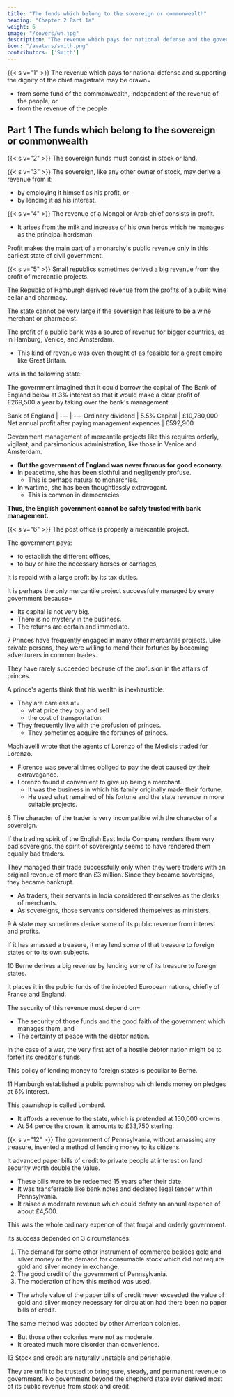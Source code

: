 ```yaml
---
title: "The funds which belong to the sovereign or commonwealth"
heading: "Chapter 2 Part 1a"
weight: 6
image: "/covers/wn.jpg"
description: "The revenue which pays for national defense and the government may be drawn from some fund for from the revenue of the people"
icon: "/avatars/smith.png"
contributors: ['Smith']
---
```




{{< s v="1" >}} The revenue which pays for national defense and supporting the dignity of the chief magistrate may be drawn= 

- from some fund of the commonwealth, independent of the revenue of the people; or
- from the revenue of the people


## Part 1 The funds which belong to the sovereign or commonwealth

{{< s v="2" >}} The sovereign funds must consist in stock or land.

{{< s v="3" >}} The sovereign, like any other owner of stock, may derive a revenue from it:
- by employing it himself as his profit, or
- by lending it as his interest.

{{< s v="4" >}} The revenue of a Mongol or Arab chief consists in profit.
- It arises from the milk and increase of his own herds which he manages as the principal herdsman.

Profit makes the main part of a monarchy's public revenue only in this earliest state of civil government.

{{< s v="5" >}} Small republics sometimes derived a big revenue from the profit of mercantile projects.

The Republic of Hamburgh derived revenue from the profits of a public wine cellar and pharmacy.

The state cannot be very large if the sovereign has leisure to be a wine merchant or pharmacist.

The profit of a public bank was a source of revenue for bigger countries, as in Hamburg, Venice, and Amsterdam.
- This kind of revenue was even thought of as feasible for a great empire like Great Britain.

 was in the following state:

The government imagined that it could borrow the capital of The Bank of England below at 3% interest so that it would make a clear profit of £269,500 a year by taking over the bank's management.

Bank of England | 
--- | ---
Ordinary dividend | 5.5%
Capital | £10,780,000
Net annual profit after paying management expences | £592,900


Government management of mercantile projects like this requires orderly, vigilant, and parsimonious administration, like those in Venice and Amsterdam.
- **But the government of England was never famous for good economy.**
- In peacetime, she has been slothful and negligently profuse.
  - This is perhaps natural to monarchies.
- In wartime, she has been thoughtlessly extravagant.
  - This is common in democracies.

**Thus, the English government cannot be safely trusted with bank management.**


{{< s v="6" >}} The post office is properly a mercantile project.

The government pays:
- to establish the different offices,
- to buy or hire the necessary horses or carriages,

It is repaid with a large profit by its tax duties.

It is perhaps the only mercantile project successfully managed by every government because= 
- Its capital is not very big.
- There is no mystery in the business.
- The returns are certain and immediate.


7 Princes have frequently engaged in many other mercantile projects. Like private persons, they were willing to mend their fortunes by becoming adventurers in common trades.

They have rarely succeeded because of the profusion in the affairs of princes.

A prince's agents think that his wealth is inexhaustible.
- They are careless at= 
  - what price they buy and sell
  - the cost of transportation.
- They frequently live with the profusion of princes.
  - They sometimes acquire the fortunes of princes.

Machiavelli wrote that the agents of Lorenzo of the Medicis traded for Lorenzo.
- Florence was several times obliged to pay the debt caused by their extravagance.
- Lorenzo found it convenient to give up being a merchant.
  - It was the business in which his family originally made their fortune.
  - He used what remained of his fortune and the state revenue in more suitable projects.


8 The character of the trader is very incompatible with the character of a sovereign.

If the trading spirit of the English East India Company renders them very bad sovereigns, the spirit of sovereignty seems to have rendered them equally bad traders.

They managed their trade successfully only when they were traders with an original revenue of more than £3 million.
Since they became sovereigns, they became bankrupt.
- As traders, their servants in India considered themselves as the clerks of merchants.
- As sovereigns, those servants considered themselves as ministers.


9 A state may sometimes derive some of its public revenue from interest and profits.

If it has amassed a treasure, it may lend some of that treasure to foreign states or to its own subjects.

10 Berne derives a big revenue by lending some of its treasure to foreign states.

It places it in the public funds of the indebted European nations, chiefly of France and England.

The security of this revenue must depend on= 
- The security of those funds and the good faith of the government which manages them, and
- The certainty of peace with the debtor nation.

In the case of a war, the very first act of a hostile debtor nation might be to forfeit its creditor's funds.

This policy of lending money to foreign states is peculiar to Berne.


11 Hamburgh established a public pawnshop which lends money on pledges at 6% interest.

This pawnshop is called Lombard.
- It affords a revenue to the state, which is pretended at 150,000 crowns.
- At 54 pence the crown, it amounts to £33,750 sterling.


{{< s v="12" >}} The government of Pennsylvania, without amassing any treasure, invented a method of lending money to its citizens.

It advanced paper bills of credit to private people at interest on land security worth double the value.
- These bills were to be redeemed 15 years after their date.
- It was transferrable like bank notes and declared legal tender within Pennsylvania.
- It raised a moderate revenue which could defray an annual expence of about £4,500.

This was the whole ordinary expence of that frugal and orderly government.

Its success depended on 3 circumstances:

1. The demand for some other instrument of commerce besides gold and silver money or the demand for consumable stock which did not require gold and silver money in exchange.
2. The good credit of the government of Pennsylvania.
3. The moderation of how this method was used.
  - The whole value of the paper bills of credit never exceeded the value of gold and silver money necessary for circulation had there been no paper bills of credit.

The same method was adopted by other American colonies.
- But those other colonies were not as moderate.
- It created much more disorder than convenience.


13 Stock and credit are naturally unstable and perishable.

They are unfit to be trusted to bring sure, steady, and permanent revenue to government.
No government beyond the shepherd state ever derived most of its public revenue from stock and credit.
